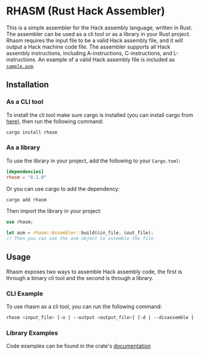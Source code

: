 # RHASM (Rust Hack Assembler)

This is a simple assembler for the Hack assembly language, written in Rust. The assembler can be used as a cli tool or as a library in your Rust project. Rhasm requires the input file to be a valid Hack assembly file, and it will output a Hack machine code file. The assembler supports all Hack assembly instructions, including A-instructions, C-instructions, and L-instructions. An example of a valid Hack assembly file is included as [`sample.asm`](https://github.com/Muu79/rhasm/blob/main/sample.asm).

## Installation

### As a CLI tool

To install the cli tool make sure cargo is installed (you can install cargo from [here](https://doc.rust-lang.org/cargo/getting-started/installation.html)), then run the following command:

```bash
cargo install rhasm
```

### As a library

To use the library in your project, add the following to your `Cargo.toml`:

```toml
[dependencies]
rhasm = "0.1.0"
```

Or you can use cargo to add the dependency:

```bash
cargo add rhasm
```

Then import the library in your project:

```rust
use rhasm;

let asm = rhasm::Assembler::build(&in_file, &out_file);
// Then you can use the asm object to assemble the file
```

## Usage

Rhasm exposes two ways to assemble Hack assembly code, the first is through a binary cli tool and the second is through a library.

### CLI Example

To use rhasm as a cli tool, you can run the following command:

```bash
rhasm <input_file> [-o | --output <output_file>] [-d | --disassemble [--with_symbols <symbol_file>]]
```
### Library Examples

Code examples can be found in the crate's [documentation](https://docs.rs/rhasm/0.1.2)
